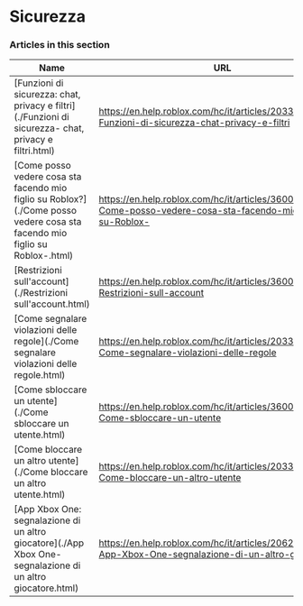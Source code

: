 # Sicurezza  
### Articles in this section
Name|URL
-|-
[Funzioni di sicurezza: chat, privacy e filtri](./Funzioni di sicurezza- chat, privacy e filtri.html) |https://en.help.roblox.com/hc/it/articles/203313120-Funzioni-di-sicurezza-chat-privacy-e-filtri
[Come posso vedere cosa sta facendo mio figlio su Roblox?](./Come posso vedere cosa sta facendo mio figlio su Roblox-.html) |https://en.help.roblox.com/hc/it/articles/360031384652-Come-posso-vedere-cosa-sta-facendo-mio-figlio-su-Roblox-
[Restrizioni sull'account](./Restrizioni sull'account.html) |https://en.help.roblox.com/hc/it/articles/360000375686-Restrizioni-sull-account
[Come segnalare violazioni delle regole](./Come segnalare violazioni delle regole.html) |https://en.help.roblox.com/hc/it/articles/203312410-Come-segnalare-violazioni-delle-regole
[Come sbloccare un utente](./Come sbloccare un utente.html) |https://en.help.roblox.com/hc/it/articles/360033386312-Come-sbloccare-un-utente
[Come bloccare un altro utente](./Come bloccare un altro utente.html) |https://en.help.roblox.com/hc/it/articles/203314270-Come-bloccare-un-altro-utente
[App Xbox One: segnalazione di un altro giocatore](./App Xbox One- segnalazione di un altro giocatore.html) |https://en.help.roblox.com/hc/it/articles/206210440-App-Xbox-One-segnalazione-di-un-altro-giocatore